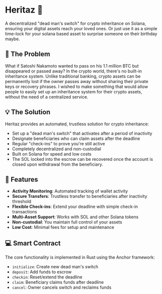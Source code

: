 # Heritaz 🔑

A decentralized "dead man's switch" for crypto inheritance on Solana, ensuring your digital assets reach your loved ones. Or just use it as a simple time-lock for your solana based asset to surprise someone on their birthday maybe.

## 🌟 The Problem

What if Satoshi Nakamoto wanted to pass on his 1.1 million BTC but disappeared or passed away? In the crypto world, there's no built-in inheritance system. Unlike traditional banking, crypto assets can be permanently lost if the owner passes away without sharing their private keys or recovery phrases. I wished to make something that would allow people to easily set up an inheritance system for their crypto assets, without the need of a centralized service.

## 💡 The Solution

Heritaz provides an automated, trustless solution for crypto inheritance:

- Set up a "dead man's switch" that activates after a period of inactivity
- Designate beneficiaries who can claim assets after the deadline
- Regular "check-ins" to prove you're still active
- Completely decentralized and non-custodial
- Built on Solana for speed and low costs
- The SOL locked into the escrow can be recovered once the account is closed upon withdrawal from the beneficiary.

## 🚀 Features

- **Activity Monitoring**: Automated tracking of wallet activity
- **Secure Transfers**: Trustless transfer to beneficiaries after inactivity threshold
- **Flexible Check-ins**: Extend your deadline with simple check-in transactions
- **Multi-Asset Support**: Works with SOL and other Solana tokens
- **Non-custodial**: You maintain full control of your assets
- **Low Cost**: Minimal fees for setup and maintenance

## 💻 Smart Contract

The core functionality is implemented in Rust using the Anchor framework:

- `initialize`: Create new dead man's switch
- `deposit`: Add funds to escrow
- `checkin`: Reset/extend the deadline
- `claim`: Beneficiary claims funds after deadline
- `cancel`: Owner cancels switch and reclaims funds


